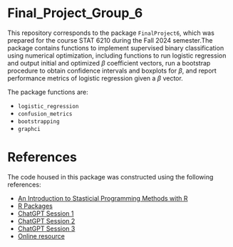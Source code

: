# Final_Project_Group_6
This repository corresponds to the package `FinalProject6`, which was prepared for the course STAT 6210 during the Fall 2024 semester.The package contains functions to implement supervised binary classification using numerical optimization, including functions to run logistic regression and output initial and optimized $β$ coefficient vectors, run a bootstrap procedure to obtain confidence intervals and boxplots for $β$, and report performance metrics of logistic regression given a $β$
 vector.
 
The package functions are:

* `logistic_regression`
* `confusion_metrics`
* `bootstrapping`
* `graphci`

# References
The code housed in this package was constructed using the following references:

* [An Introduction to Stasticial Programming Methods with R](https://smac-group.github.io/ds/)
* [R Packages](https://r-pkgs.org/)
* [ChatGPT Session 1](https://chatgpt.com/share/67530d7b-2054-800d-b448-d3d9de3c9fc1)
* [ChatGPT Session 2](https://chatgpt.com/share/67530dff-cbe0-800d-a6e6-a91c9471a679)
* [ChatGPT Session 3](https://chatgpt.com/share/67530dd6-4118-800d-aefc-036405427eed)
* [Online resource](https://www.geeksforgeeks.org/understanding-logistic-regression/)
